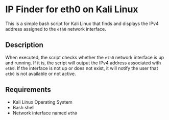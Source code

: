 # IP Finder for eth0 on Kali Linux

This is a simple bash script for Kali Linux that finds and displays the IPv4 address assigned to the `eth0` network interface.

## Description

When executed, the script checks whether the `eth0` network interface is up and running. If it is, the script will output the IPv4 address associated with `eth0`. If the interface is not up or does not exist, it will notify the user that `eth0` is not available or not active.

## Requirements

- Kali Linux Operating System
- Bash shell
- Network interface named `eth0`
